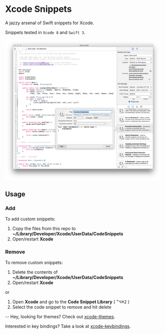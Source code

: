 # Xcode Snippets
A jazzy arsenal of Swift snippets for Xcode.

Snippets tested in `Xcode 8` and `Swift 3`.

![screenshot](https://raw.githubusercontent.com/adrfer/xcode-snippets/master/Screenshot.png)

## Usage

### Add

To add custom snippets:

1. Copy the files from this repo to **~/Library/Developer/Xcode/UserData/CodeSnippets**
2. Open/restart **Xcode**

### Remove

To remove custom snippets:

1. Delete the contents of **~/Library/Developer/Xcode/UserData/CodeSnippets**
2. Open/restart **Xcode**

or

1. Open **Xcode** and go to the **Code Snippet Library** ( <kbd>^</kbd><kbd>⌥</kbd><kbd>⌘</kbd><kbd>2</kbd> )
2. Select the code snippet to remove and hit delete

--
Hey, looking for themes? Check out [xcode-themes](https://github.com/adrfer/xcode-themes).

Interested in key bindings? Take a look at [xcode-keybindings](https://github.com/adrfer/xcode-keybindings).
